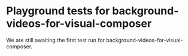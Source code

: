 # Playground tests for background-videos-for-visual-composer
We are still awaiting the first test run for background-videos-for-visual-composer.
